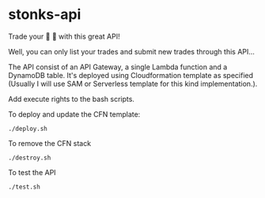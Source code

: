 # stonks-api
Trade your :gem: :raised_hands: with this great API!

Well, you can only list your trades and submit new trades through this API...

The API consist of an API Gateway, a single Lambda function and a DynamoDB table. It's deployed using Cloudformation template as specified (Usually I will use SAM or Serverless template for this kind implementation.).

Add execute rights to the bash scripts.

To deploy and update the CFN template:
```
./deploy.sh
```
To remove the CFN stack
```
./destroy.sh
```
To test the API
```
./test.sh
```
